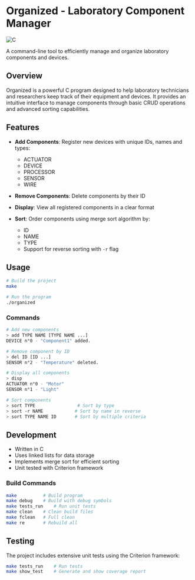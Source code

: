 # Organized - Laboratory Component Manager

![C](https://img.shields.io/badge/Language-C-blue)

A command-line tool to efficiently manage and organize laboratory components and devices.

## Overview

Organized is a powerful C program designed to help laboratory technicians and researchers keep track of their equipment and devices. It provides an intuitive interface to manage components through basic CRUD operations and advanced sorting capabilities.

## Features

- **Add Components**: Register new devices with unique IDs, names and types:
  - ACTUATOR
  - DEVICE
  - PROCESSOR  
  - SENSOR
  - WIRE

- **Remove Components**: Delete components by their ID

- **Display**: View all registered components in a clear format

- **Sort**: Order components using merge sort algorithm by:
  - ID
  - NAME  
  - TYPE
  - Support for reverse sorting with `-r` flag

## Usage

```bash
# Build the project
make

# Run the program 
./organized
```

### Commands

```bash
# Add new components
> add TYPE NAME [TYPE NAME ...]
DEVICE n°0 - "Component1" added.

# Remove component by ID  
> del ID [ID ...]
SENSOR n°2 - "Temperature" deleted.

# Display all components
> disp
ACTUATOR n°0 - "Motor"
SENSOR n°1 - "Light"

# Sort components
> sort TYPE                # Sort by type
> sort -r NAME            # Sort by name in reverse
> sort TYPE NAME ID       # Sort by multiple criteria
```

## Development

- Written in C
- Uses linked lists for data storage
- Implements merge sort for efficient sorting
- Unit tested with Criterion framework

### Build Commands

```bash
make          # Build program
make debug    # Build with debug symbols
make tests_run    # Run unit tests
make clean    # Clean build files
make fclean   # Full clean
make re       # Rebuild all
```

## Testing

The project includes extensive unit tests using the Criterion framework:

```bash
make tests_run    # Run tests
make show_test    # Generate and show coverage report
```
